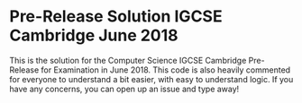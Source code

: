 # Pre-Release Solution IGCSE Cambridge June 2018

This is the solution for the Computer Science IGCSE Cambridge Pre-Release for Examination in June 2018.
This code is also heavily commented for everyone to understand a bit easier, with easy to understand logic.
If you have any concerns, you can open up an issue and type away!